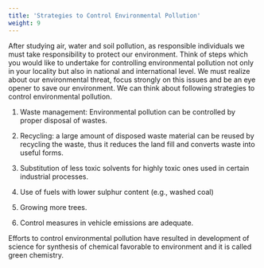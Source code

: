 ```yaml
---
title: 'Strategies to Control Environmental Pollution'
weight: 9
---
```


After studying air, water and soil pollution, as responsible individuals we must take responsibility to protect our environment. Think of steps which you would like to undertake for controlling environmental pollution not only in your locality but also in national and international level. We must realize about our environmental threat, focus strongly on this issues and be an eye opener to save our environment. We can think about following strategies to control environmental pollution.


1. Waste management: Environmental pollution can be controlled by proper disposal of wastes.


2. Recycling: a large amount of disposed waste material can be reused by recycling the waste, thus it reduces the land fill and converts waste into useful forms.


3. Substitution of less toxic solvents for highly toxic ones used in certain industrial processes.


4. Use of fuels with lower sulphur content (e.g., washed coal)


5. Growing more trees.


6. Control measures in vehicle emissions are adequate.


Efforts to control environmental pollution have resulted in development of science for synthesis of chemical favorable to environment and it is called green chemistry.
